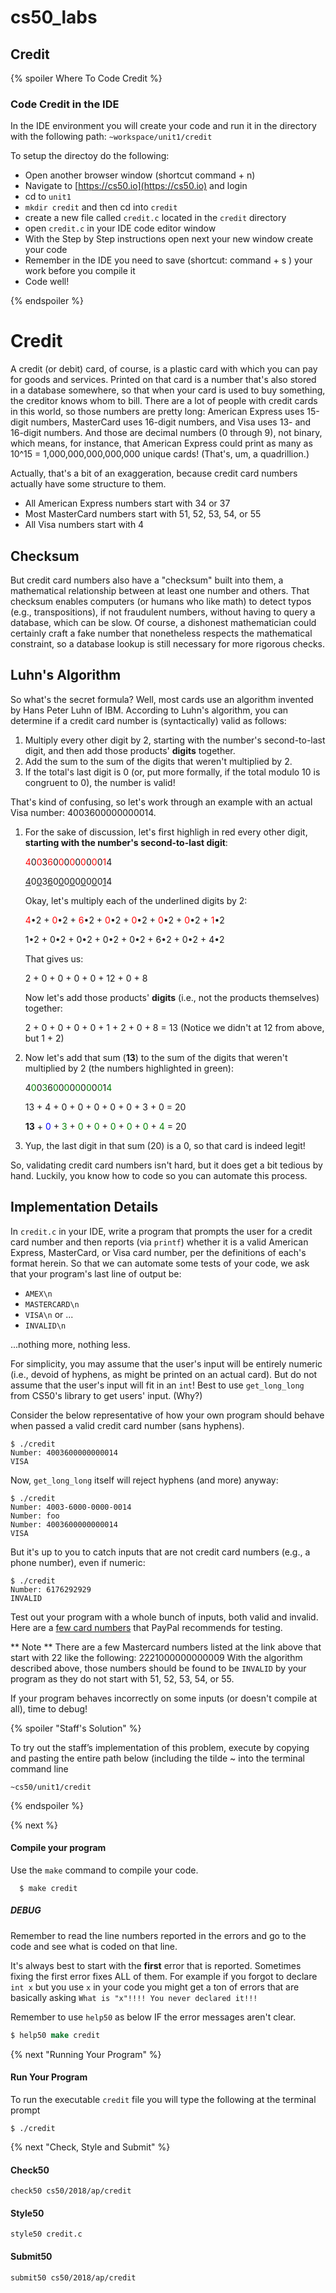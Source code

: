 # cs50_labs
## Credit 

{% spoiler Where To Code Credit  %}

### Code Credit in the IDE 

In the IDE environment you will create your code and run it in the directory with the following path:
   `~workspace/unit1/credit`

To setup the directoy do the following:

  * Open another browser window (shortcut command + n)
  * Navigate to [https://cs50.io](https://cs50.io) and login
  * cd to `unit1`
  * `mkdir credit` and then cd into `credit`
  * create a new file called `credit.c` located in the `credit` directory
  * open `credit.c` in your IDE code editor window
  * With the Step by Step instructions open next your new window create your code
  * Remember in the IDE you need to save (shortcut: command + s ) your work before you compile it
  * Code well! 

{% endspoiler %}

# Credit

A credit (or debit) card, of course, is a plastic card with which you can pay for goods and services. Printed on that card is a number that's also stored in a database somewhere, so that when your card is used to buy something, the creditor knows whom to bill. There are a lot of people with credit cards in this world, so those numbers are pretty long: American Express uses 15-digit numbers, MasterCard uses 16-digit numbers, and Visa uses 13- and 16-digit numbers.  And those are decimal numbers (0 through 9), not binary, which means, for instance, that American Express could print as many as 10^15 = 1,000,000,000,000,000 unique cards! (That's, um, a quadrillion.)

Actually, that's a bit of an exaggeration, because credit card numbers actually have some structure to them. 

   * All American Express numbers start with 34 or 37
   * Most MasterCard numbers start with 51, 52, 53, 54, or 55
   * All Visa numbers start with 4

## Checksum

But credit card numbers also have a "checksum" built into them, a mathematical relationship between at least one number and others. That checksum enables computers (or humans who like math) to detect typos (e.g., transpositions), if not fraudulent numbers, without having to query a database, which can be slow. Of course, a dishonest mathematician could certainly craft a fake number that nonetheless respects the mathematical constraint, so a database lookup is still necessary for more rigorous checks.

## Luhn's Algorithm 

So what's the secret formula?  Well, most cards use an algorithm invented by Hans Peter Luhn of IBM. According to Luhn's algorithm, you can determine if a credit card number is (syntactically) valid as follows:

1. Multiply every other digit by 2, starting with the number's second-to-last digit, and then add those products' **digits** together.
1. Add the sum to the sum of the digits that weren't multiplied by 2.
1. If the total's last digit is 0 (or, put more formally, if the total modulo 10 is congruent to 0), the number is valid!

That's kind of confusing, so let's work through an example with an actual Visa number: 4003600000000014.

1. For the sake of discussion, let's first highligh in red every other digit, **starting with the number's second-to-last digit**:
   
   <span style="color: red">4</span>0<span style="color: red">0</span>3<span style="color: red">6</span>0<span style="color: red">0</span>0<span style="color: red">0</span>0<span style="color: red">0</span>0<span style="color: red">0</span>0<span style="color: red">1</span>4
   
   <u>4</u>0<u>0</u>3<u>6</u>0<u>0</u>0<u>0</u>0<u>0</u>0<u>0</u>0<u>1</u>4

   Okay, let's multiply each of the underlined digits by 2:
   
   <span style="color: red">4</span>•2 + <span style="color: red">0</span>•2 + <span style="color: red">6</span>•2 + <span style="color: red">0</span>•2 + <span style="color: red">0</span>•2 + <span style="color: red">0</span>•2 + <span style="color: red">0</span>•2 + <span style="color: red">1</span>•2

   1•2 + 0•2 + 0•2 + 0•2 + 0•2 + 6•2 + 0•2 + 4•2

   That gives us:

   2 + 0 + 0 + 0 + 0 + 12 + 0 + 8

   Now let's add those products' **digits** (i.e., not the products themselves) together:

   2 + 0 + 0 + 0 + 0 + 1 + 2 + 0 + 8 = 13 (Notice we didn't at 12 from above, but 1 + 2)

1. Now let's add that sum (**13**) to the sum of the digits that weren't multiplied by 2 (the numbers highlighted in green):

   4<span style="color: green">0</span>0<span style="color: green">3</span>6<span style="color: green">0</span>0<span style="color: green">0</span>0<span style="color: green">0</span>0<span style="color: green">0</span>0<span style="color: green">0</span>1<span style="color: green">4</span>

   13 + 4 + 0 + 0 + 0 + 0 + 0 + 3 + 0 = 20
   
   **13** + <span style="color: blue">0</span> + <span style="color: green">3</span> + <span style="color: green">0</span> + <span style="color: green">0</span> + <span style="color: green">0</span> + <span style="color: green">0</span> + <span style="color: green">0</span> + <span style="color: green">4</span> = 20

1. Yup, the last digit in that sum (20) is a 0, so that card is indeed legit!

So, validating credit card numbers isn't hard, but it does get a bit tedious by hand. Luckily, you know how to code so you can automate this process.

## Implementation Details 

In `credit.c` in your IDE, write a program that prompts the user for a credit card number and then reports (via `printf`) whether it is a valid American Express, MasterCard, or Visa card number, per the definitions of each's format herein. So that we can automate some tests of your code, we ask that your program's last line of output be:

   * `AMEX\n`
   * `MASTERCARD\n`
   * `VISA\n` 
or  ...
   * `INVALID\n`

...nothing more, nothing less. 

For simplicity, you may assume that the user's input will be entirely numeric (i.e., devoid of hyphens, as might be printed on an actual card). But do not assume that the user's input will fit in an `int`! Best to use `get_long_long` from CS50's library to get users' input. (Why?)

Consider the below representative of how your own program should behave when passed a valid credit card number (sans hyphens).

```
$ ./credit
Number: 4003600000000014
VISA
```

Now, `get_long_long` itself will reject hyphens (and more) anyway:

```
$ ./credit
Number: 4003-6000-0000-0014
Number: foo
Number: 4003600000000014
VISA
```

But it's up to you to catch inputs that are not credit card numbers (e.g., a phone number), even if numeric:

```
$ ./credit
Number: 6176292929
INVALID
```

Test out your program with a whole bunch of inputs, both valid and invalid. Here are a [few card numbers](https://developer.paypal.com/docs/classic/payflow/payflow-pro/payflow-pro-testing/#credit-card-numbers-for-testing) that PayPal recommends for testing.

** Note ** There are a few Mastercard numbers listed at the link above that start with 22 like the following: 2221000000000009
With the algorithm described above, those numbers should be found to be `INVALID` by your program as they do not start with 51, 52, 53, 54, or 55. 

If your program behaves incorrectly on some inputs (or doesn't compile at all), time to debug!

{% spoiler "Staff's Solution" %}

To try out the staff’s implementation of this problem, execute by copying and pasting the entire path below (including the tilde ~ into the terminal command line

```
~cs50/unit1/credit 
```

{% endspoiler %}

{% next %}

#### Compile your program
Use the `make` command to compile your code.
```
  $ make credit 
```

##### DEBUG

Remember to read the line numbers reported in the errors and go to the code and see what is coded on that line. 

It's always best to start with the **first** error that is reported. Sometimes fixing the first error fixes ALL of them. 
For example if you forgot to declare `int x` but you use `x` in your code you might get a ton of errors that are basically asking `What is "x"!!!! You never declared it!!!`

Remember to use `help50` as below IF the error messages aren't clear. 

```csh
$ help50 make credit
```

{% next "Running Your Program" %}

#### Run Your Program

To run the executable `credit` file you will type the following at the terminal prompt
````
$ ./credit
````

{% next "Check, Style and Submit" %}

#### Check50
```
check50 cs50/2018/ap/credit
```

#### Style50
```
style50 credit.c
```

#### Submit50
```
submit50 cs50/2018/ap/credit
```

